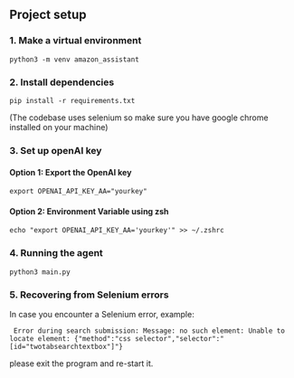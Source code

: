 ## Project setup

### 1. Make a virtual environment
```
python3 -m venv amazon_assistant
```

### 2. Install dependencies
```
pip install -r requirements.txt
```
(The codebase uses selenium so make sure you have google chrome installed on your machine)

### 3. Set up openAI key

#### Option 1: Export the OpenAI key
```
export OPENAI_API_KEY_AA="yourkey"
```

#### Option 2: Environment Variable using zsh
```
echo "export OPENAI_API_KEY_AA='yourkey'" >> ~/.zshrc
```

### 4. Running the agent
```
python3 main.py
```

### 5. Recovering from Selenium errors

In case you encounter a Selenium error, example:
```
 Error during search submission: Message: no such element: Unable to locate element: {"method":"css selector","selector":"[id="twotabsearchtextbox"]"}
```
please exit the program and re-start it. 
